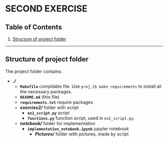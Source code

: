 
# SECOND EXERCISE

## Table of Contents

1. [Structure of project folder](#structure-of-project-folder)

---

## Structure of project folder

The project folder contains:

- ***./***
  - **`Makefile`**
    compilable file. Use `proj_2$ make requirements` to install all the necessary packages.
  - **`README.md`**
    (this file)
  - **`requirements.txt`**
    require packages
  - ***exercise2/***
    folder with script
    - **`ex2_script.py`**
      script
    - **`functions.py`**
      function script, used in `ex2_script.py`.
  - ***notebook/***
  folder for implementation
    - **`implementation_notebook.ipynb`**
      jupyter notebook
      - ***Pictures/***
        folder with pictures, made by script
